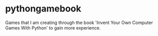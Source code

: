 pythongamebook
==============
Games that I am creating through the book 'Invent Your Own Computer Games With Python' to gain more experience.
